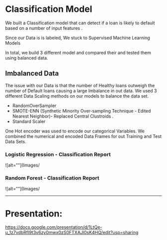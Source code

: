 # Classification Model

We built a Classification model that can detect if a loan is likely to default based on a number of input features . 

Since our Data is is labeled, We stuck to Supervised Machine Learning Models 

In total, we build 3 different model and compared their and tested them using balanced data. 

## Imbalanced Data 

The issue with our Data is that the number of Healthy loans outweigh the number of Default loans causing a large Imbalance in out data. We used 3 different Data Scaling methods on our models to balance the data set. 

* RandomOverSampler
* SMOTE-ENN (Synthetic Minority Over-sampling Technique - Edited Nearest Neighbor)- Replaced Central Clustroids . 
* Standard Scaler 

One Hot encoder was used to encode our categorical Variables. We combined the numerical and encoded Data Frames for out Training and Test Data Sets.

### Logistic Regression - Classification Report
![alt=""](Images/
### Random Forest - Classification Report 
![alt=""](Images/



----------------------------------------------------------------------------------------------------------

# Presentation:
https://docs.google.com/presentation/d/1LtQe-u_1z7vdbRfI9t3v6zy0mwx0zS0FTXAJl0sK4HQ/edit?usp=sharing
